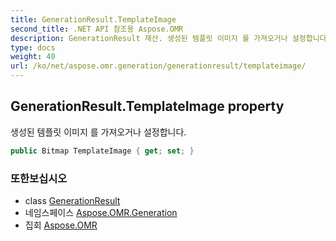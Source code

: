 ```yaml
---
title: GenerationResult.TemplateImage
second_title: .NET API 참조용 Aspose.OMR
description: GenerationResult 재산. 생성된 템플릿 이미지 를 가져오거나 설정합니다.
type: docs
weight: 40
url: /ko/net/aspose.omr.generation/generationresult/templateimage/
---
```

## GenerationResult.TemplateImage property

생성된 템플릿 이미지 를 가져오거나 설정합니다.

```csharp
public Bitmap TemplateImage { get; set; }
```

### 또한보십시오

* class [GenerationResult](../)
* 네임스페이스 [Aspose.OMR.Generation](../../generationresult/)
* 집회 [Aspose.OMR](../../../)



